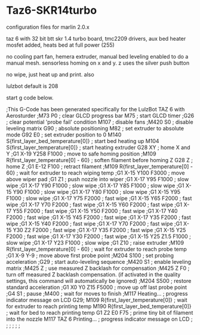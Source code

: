 # Taz6-SKR14turbo

configuration files for marlin 2.0.x

taz 6 with 32 bit btt skr 1.4 turbo board, 
tmc2209 drivers, 
aux bed heater mosfet added, heats bed at full power (255) 

no cooling part fan, 
hemera extruder, 
manual bed leveling enabled to do a manual mesh. 
sensorless homing on x and y. 
z uses the silver push button


no wipe, just heat up and print. also 

lulzbot default is 208







start g code below.  

;This G-Code has been generated specifically for the LulzBot TAZ 6 with Aerosturder
;M73 P0 ; clear GLCD progress bar
M75 ; start GLCD timer
;G26 ; clear potential 'probe fail' condition
M107 ; disable fans
;M420 S0 ; disable leveling matrix
G90 ; absolute positioning
M82 ; set extruder to absolute mode
G92 E0 ; set extruder position to 0
M140 S{first_layer_bed_temperature[0]} ; start bed heating up
M104 S{first_layer_temperature[0]} ; start heating extruder
G28 XY ; home X and Y
;G1 X-19 Y258 F1000 ; move to safe homing position
;M109 R{first_layer_temperature[0] - 60} ; soften filament before homing Z
G28 Z ; home Z
;G1 E-12 F100 ; retract filament
;M109 R{first_layer_temperature[0] - 60} ; wait for extruder to reach wiping temp
;G1 X-15 Y100 F3000 ; move above wiper pad
;G1 Z1 ; push nozzle into wiper
;G1 X-17 Y95 F1000 ; slow wipe
;G1 X-17 Y90 F1000 ; slow wipe
;G1 X-17 Y85 F1000 ; slow wipe
;G1 X-15 Y90 F1000 ; slow wipe
;G1 X-17 Y80 F1000 ; slow wipe
;G1 X-15 Y95 F1000 ; slow wipe
;G1 X-17 Y75 F2000 ; fast wipe
;G1 X-15 Y65 F2000 ; fast wipe
;G1 X-17 Y70 F2000 ; fast wipe
;G1 X-15 Y60 F2000 ; fast wipe
;G1 X-17 Y55 F2000 ; fast wipe
;G1 X-15 Y50 F2000 ; fast wipe
;G1 X-17 Y40 F2000 ; fast wipe
;G1 X-15 Y45 F2000 ; fast wipe
;G1 X-17 Y35 F2000 ; fast wipe
;G1 X-15 Y40 F2000 ; fast wipe
;G1 X-17 Y70 F2000 ; fast wipe
;G1 X-15 Y30 Z2 F2000 ; fast wipe
;G1 X-17 Y35 F2000 ; fast wipe
;G1 X-15 Y25 F2000 ; fast wipe
;G1 X-17 Y30 F2000 ; fast wipe
;G1 X-15 Y25 Z1.5 F1000 ; slow wipe
;G1 X-17 Y23 F1000 ; slow wipe
;G1 Z10 ; raise extruder
;M109 R{first_layer_temperature[0] - 60} ; wait for extruder to reach probe temp
;G1 X-9 Y-9 ; move above first probe point
;M204 S100 ; set probing acceleration
;G29          ; start auto-leveling sequence
;M420 S1      ; enable leveling matrix
;M425 Z       ; use measured Z backlash for compensation
;M425 Z F0    ; turn off measured Z backlash compensation. (if activated in the quality settings, this command will automatically be ignored)
;M204 S500 ; restore standard acceleration
;G1 X0 Y0 Z15 F5000 ; move up off last probe point
;G4 S1 ; pause
;M400 ; wait for moves to finish
;M117 Heating... ; progress indicator message on LCD
G29;
M109 R{first_layer_temperature[0]}  ; wait for extruder to reach printing temp
M190 R{first_layer_bed_temperature[0]} ; wait for bed to reach printing temp
G1 Z2 E0 F75 ; prime tiny bit of filament into the nozzle
M117 TAZ 6 Printing... ; progress indicator message on LCD
;
;
;
;
;
;

